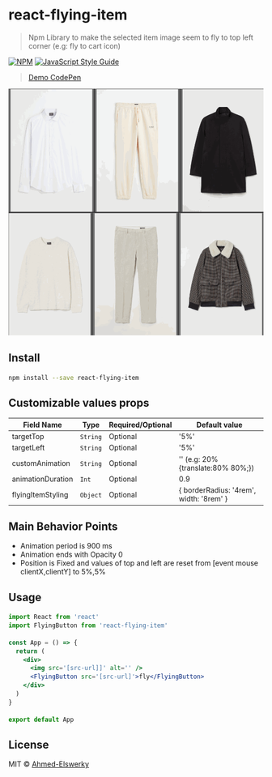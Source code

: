# react-flying-item

> Npm Library to make the selected item image seem to fly to top left corner (e.g: fly to cart icon)

[![NPM](https://img.shields.io/npm/v/react-flying-item.svg)](https://www.npmjs.com/package/react-flying-item) [![JavaScript Style Guide](https://img.shields.io/badge/code_style-standard-brightgreen.svg)](https://standardjs.com)

> [Demo CodePen](https://codepen.io/Ahmed_Elswerky/pen/YzLEQGj)

![Example Gif](./ex.gif)

## Install

```bash
npm install --save react-flying-item
```

## Customizable values props

| Field Name        | Type     | Required/Optional | Default value                           |
| ----------------- | -------- | ----------------- | --------------------------------------- |
| targetTop         | `String` | Optional          | '5%'                                    |
| targetLeft        | `String` | Optional          | '5%'                                    |
| customAnimation   | `String` | Optional          | ''     (e.g: 20%{translate:80% 80%;})   |
| animationDuration | `Int`    | Optional          | 0.9                                     |
| flyingItemStyling | `Object` | Optional          | { borderRadius: '4rem', width: '8rem' } |

## Main Behavior Points

- Animation period is 900 ms
- Animation ends with Opacity 0
- Position is Fixed and values of top and left are reset from [event mouse clientX,clientY] to 5%,5%

## Usage

```jsx
import React from 'react'
import FlyingButton from 'react-flying-item'

const App = () => {
  return (
    <div>
      <img src='[src-url]]' alt='' />
      <FlyingButton src='[src-url]'>fly</FlyingButton>
    </div>
  )
}

export default App
```

## License

MIT © [Ahmed-Elswerky](https://github.com/Ahmed-Elswerky)
